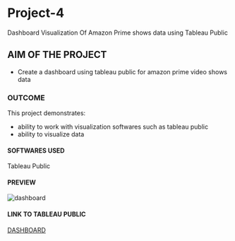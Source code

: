 # Project-4
Dashboard Visualization Of Amazon Prime shows data using Tableau Public

## AIM OF THE PROJECT
* Create a dashboard using tableau public for amazon prime video shows data

### OUTCOME
This project demonstrates:
* ability to work with visualization softwares such as tableau public
* ability to visualize data

#### SOFTWARES USED
Tableau Public

#### PREVIEW
![dashboard](https://github.com/Legendary-mechanic/Project-4/assets/69748230/7656a5e2-e15d-413f-9080-93a537db7a74)

#### LINK TO TABLEAU PUBLIC 
[DASHBOARD](https://public.tableau.com/app/profile/kumar.sourabh7642/viz/Book1_16867315959990/PRIMEDASHBOARD)
